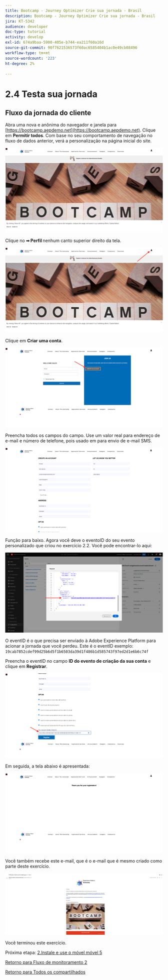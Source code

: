 ```yaml
---
title: Bootcamp - Journey Optimizer Crie sua jornada - Brasil
description: Bootcamp - Journey Optimizer Crie sua jornada - Brasil
jira: KT-5342
audience: developer
doc-type: tutorial
activity: develop
exl-id: 674a9baa-5900-405e-b744-ea211f60a16d
source-git-commit: 90f7621536573f60ac6585404b1ac0e49cb08496
workflow-type: tm+mt
source-wordcount: '223'
ht-degree: 2%

---
```


# 2.4 Testa sua jornada

## Fluxo da jornada do cliente

Abra uma nova e anônima do navegador e janela para [https://bootcamp.aepdemo.net](https://bootcamp.aepdemo.net). Clique em **Permitir todos**. Com base no seu comportamento de navegação no fluxo de dados anterior, verá a personalização na página inicial do site.

![DSN](./images/web8a.png)

Clique no ➡ **Perfil** nenhum canto superior direito da tela.

![Demonstração](./images/web8b.png)

Clique em **Criar uma conta**.

![Demonstração](./images/pv5.png)

Preencha todos os campos do campo. Use um valor real para endereço de e-mail e número de telefone, pois usado em para envio de e-mail SMS.

![Demonstração](./images/pv7a.png)

Função para baixo. Agora você deve o eventoID do seu evento personalizado que criou no exercício 2.2. Você pode encontrar-lo aqui:

![ACOP](./images/payloadeventID.png)

O eventID é o que precisa ser enviado à Adobe Experience Platform para acionar a jornada que você perdeu. Este é o eventID exemplo:
`19cab7852cdef99d25b6d5f1b6503da39d1f486b1d585743f97ed2d1e6b6c74f`

Preencha o eventID no campo **ID do evento de criação da sua conta** e clique em **Registrar**.

![Demonstração](./images/pv8a.png)

Em seguida, a tela abaixo é apresentada:

![Demonstração](./images/pv9.png)

Você também recebe este e-mail, que é o e-mail que é mesmo criado como parte deste exercício.

![Demonstração](./images/pv10a.png)

Você terminou este exercício.

Próxima etapa: [2.Instale e use o móvel móvel 5](./ex5.md)

[Retorno para Fluxo de monitoramento 2](./uc2.md)

[Retorno para Todos os compartilhados](../../overview.md)
